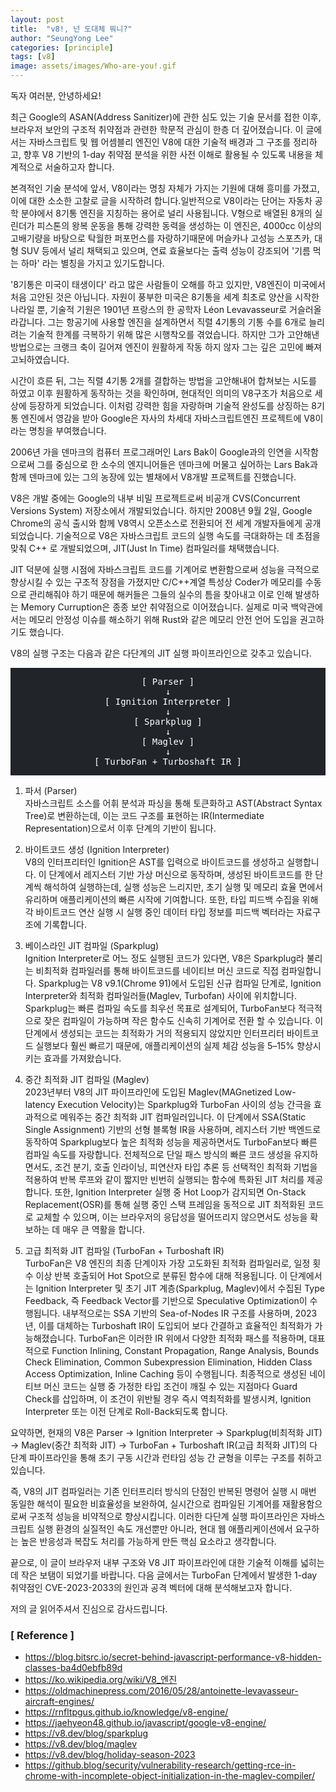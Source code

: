 ```yaml
---
layout: post
title:  "v8!, 넌 도대체 뭐니?"
author: "SeungYong Lee"
categories: [principle]
tags: [v8]
image: assets/images/Who-are-you!.gif
---
```

독자 여러분, 안녕하세요!

최근 Google의 ASAN(Address Sanitizer)에 관한 심도 있는 기술 문서를 접한 이후, 브라우저 보안의 구조적 취약점과 관련한 학문적 관심이 한층 더 깊어졌습니다. 이 글에서는 자바스크립트 및 웹 어셈블리 엔진인 V8에 대한 기술적 배경과 그 구조를 정리하고, 향후 V8 기반의 1-day 취약점 분석을 위한 사전 이해로 활용될 수 있도록 내용을 체계적으로 서술하고자 합니다.

본격적인 기술 분석에 앞서, V8이라는 명칭 자체가 가지는 기원에 대해 흥미를 가졌고, 이에 대한 소소한 고찰로 글을 시작하려 합니다.일반적으로 V8이라는 단어는 자동차 공학 분야에서 8기통 엔진을 지칭하는 용어로 널리 사용됩니다. V형으로 배열된 8개의 실린더가 피스톤의 왕복 운동을 통해 강력한 동력을 생성하는 이 엔진은, 4000cc 이상의 고배기량을 바탕으로 탁월한 퍼포먼스를 자랑하기때문에 머슬카나 고성능 스포츠카, 대형 SUV 등에서 널리 채택되고 있으며, 연료 효율보다는 출력 성능이 강조되어 '기름 먹는 하마' 라는 별칭을 가지고 있기도합니다.

'8기통은 미국이 태생이다' 라고 많은 사람들이 오해를 하고 있지만, V8엔진이 미국에서 처음 고안된 것은 아닙니다. 자원이 풍부한 미국은 8기통을 세계 최초로 양산을 시작한 나라일 뿐, 기술적 기원은 1901년 프랑스의 한 공학자 Léon Levavasseur로 거슬러올라갑니다. 그는 항공기에 사용할 엔진을 설계하면서 직렬 4기통의 기통 수를 6개로 늘리려는 기술적 한계를 극복하기 위해 많은 시행착오를 겪었습니다. 하지만 그가 고안해낸 방법으로는 크랭크 축이 길어져 엔진이 원활하게 작동 하지 않자 그는 깊은 고민에 빠져 고뇌하였습니다. 

시간이 흐른 뒤, 그는 직렬 4기통 2개를 결합하는 방법을 고안해내어 합쳐보는 시도를 하였고 이후 원활하게 동작하는 것을 확인하며, 현대적인 의미의 V8구조가 처음으로 세상에 등장하게 되었습니다. 이처럼 강력한 힘을 자랑하며 기술적 완성도를 상징하는 8기통 엔진에서 영감을 받아 Google은 자사의 차세대 자바스크립트엔진 프로젝트에 V8이라는 명칭을 부여했습니다.

2006년 가을 덴마크의 컴퓨터 프로그래머인 Lars Bak이 Google과의 인연을 시작함으로써 그를 중심으로 한 소수의 엔지니어들은 덴마크에 머물고 싶어하는 Lars Bak과 함께 덴마크에 있는 그의 농장에 있는 별채에서 V8개발 프로젝트를 진했습니다.

V8은 개발 중에는 Google의 내부 비밀 프로젝트로써 비공개 CVS(Concurrent Versions System) 저장소에서 개발되었습니다. 하지만 2008년 9월 2일, Google Chrome의 공식 출시와 함께 V8역시 오픈소스로 전환되어 전 세계 개발자들에게 공개되었습니다. 기술적으로 V8은 자바스크립트 코드의 실행 속도를 극대화하는 데 초점을 맞춰 C++ 로 개발되었으며, JIT(Just In Time) 컴파일러를 채택했습니다. 

JIT 덕분에 실행 시점에 자바스크립트 코드를 기계어로 변환함으로써 성능을 극적으로 향상시킬 수 있는 구조적 장점을 가졌지만 C/C++계열 특성상 Coder가 메모리를 수동으로 관리해줘야 하기 때문에 해커들은 그들의 실수의 틈을 찾아내고 이로 인해 발생하는 Memory Curruption은 종종 보안 취약점으로 이어졌습니다. 실제로 미국 백악관에서는 메모리 안정성 이슈를 해소하기 위해 Rust와 같은 메모리 안전 언어 도입을 권고하기도 했습니다.

V8의 실행 구조는 다음과 같은 다단계의 JIT 실행 파이프라인으로 갖추고 있습니다.

<div align="center" style="background-color: rgb(33, 37, 41); padding: 1em;">
<pre style="color: rgb(255, 255, 255); font-size: 1em; margin: 0;">
[ Parser ]
↓
[ Ignition Interpreter ]
↓
[ Sparkplug ]
↓
[ Maglev ]
↓
[ TurboFan + Turboshaft IR ]
</pre>
</div>

1. 파서 (Parser)<br>
자바스크립트 소스를 어휘 분석과 파싱을 통해 토큰화하고 AST(Abstract Syntax Tree)로 변환하는데, 이는 코드 구조를 표현하는 IR(Intermediate Representation)으로서 이후 단계의 기반이 됩니다.

2. 바이트코드 생성 (Ignition Interpreter)<br>
V8의 인터프리터인 Ignition은 AST를 입력으로 바이트코드를 생성하고 실행합니다. 이 단계에서 레지스터 기반 가상 머신으로 동작하며, 생성된 바이트코드를 한 단계씩 해석하여 실행하는데, 실행 성능은 느리지만, 초기 실행 및 메모리 효율 면에서 유리하며 애플리케이션의 빠른 시작에 기여합니다. 또한, 타입 피드백 수집을 위해 각 바이트코드 연산 실행 시 실행 중인 데이터 타입 정보를 피드백 벡터라는 자료구조에 기록합니다.

3. 베이스라인 JIT 컴파일 (Sparkplug)<br>
Ignition Interpreter로 어느 정도 실행된 코드가 있다면, V8은 Sparkplug라 불리는 비최적화 컴파일러를 통해 바이트코드를 네이티브 머신 코드로 직접 컴파일합니다. Sparkplug는 V8 v9.1(Chrome 91)에서 도입된 신규 컴파일 단계로, Ignition Interpreter와 최적화 컴파일러들(Maglev, Turbofan) 사이에 위치합니다. Sparkplug는 빠른 컴파일 속도를 최우선 목표로 설계되어, TurboFan보다 적극적으로 잦은 컴파일이 가능하며 작은 함수도 신속히 기계어로 전환 할 수 있습니다. 이 단계에서 생성되는 코드는 최적화가 거의 적용되지 않았지만 인터프리터 바이트코드 실행보다 훨씬 빠르기 때문에, 애플리케이션의 실제 체감 성능을 5–15% 향상시키는 효과를 가져왔습니다.

4. 중간 최적화 JIT 컴파일 (Maglev)<br>
2023년부터 V8의 JIT 파이프라인에 도입된 Maglev(MAGnetized Low-latency Execution Velocity)는 Sparkplug와 TurboFan 사이의 성능 간극을 효과적으로 메워주는 중간 최적화 JIT 컴파일러입니다. 이 단계에서 SSA(Static Single Assignment) 기반의 선형 블록형 IR을 사용하며, 레지스터 기반 백엔드로 동작하여 Sparkplug보다 높은 최적화 성능을 제공하면서도 TurboFan보다 빠른 컴파일 속도를 자랑합니다. 전체적으로 단일 패스 방식의 빠른 코드 생성을 유지하면서도, 조건 분기, 호출 인라이닝, 피연산자 타입 추론 등 선택적인 최적화 기법을 적용하여 반복 루프와 같이 짧지만 빈번히 실행되는 함수에 특화된 JIT 처리를 제공합니다.
또한, Ignition Interpreter 실행 중 Hot Loop가 감지되면 On-Stack Replacement(OSR)를 통해 실행 중인 스택 프레임을 동적으로 JIT 최적화된 코드로 교체할 수 있으며, 이는 브라우저의 응답성을 떨어뜨리지 않으면서도 성능을 확보하는 데 매우 큰 역활을 합니다.

5. 고급 최적화 JIT 컴파일 (TurboFan + Turboshaft IR)<br>
TurboFan은 V8 엔진의 최종 단계이자 가장 고도화된 최적화 컴파일러로, 일정 횟수 이상 반복 호출되어 Hot Spot으로 분류된 함수에 대해 적용됩니다. 이 단계에서는 Ignition Interpreter 및 초기 JIT 계층(Sparkplug, Maglev)에서 수집된 Type Feedback, 즉 Feedback Vector를 기반으로 Speculative Optimization이 수행됩니다. 내부적으로는 SSA 기반의 Sea-of-Nodes IR 구조를 사용하며, 2023년, 이를 대체하는 Turboshaft IR이 도입되어 보다 간결하고 효율적인 최적화가 가능해졌습니다. TurboFan은 이러한 IR 위에서 다양한 최적화 패스를 적용하며, 대표적으로 Function Inlining, Constant Propagation, Range Analysis, Bounds Check Elimination, Common Subexpression Elimination, Hidden Class Access Optimization, Inline Caching 등이 수행됩니다. 최종적으로 생성된 네이티브 머신 코드는 실행 중 가정한 타입 조건이 깨질 수 있는 지점마다 Guard Check를 삽입하며, 이 조건이 위반될 경우 즉시 역최적화를 발생시켜, Ignition Interpreter 또는 이전 단계로 Roll-Back되도록 합니다.

요약하면, 현재의 V8은 Parser → Ignition Interpreter → Sparkplug(비최적화 JIT) → Maglev(중간 최적화 JIT) → TurboFan + Turboshaft IR(고급 최적화 JIT)의 다단계 파이프라인을 통해 초기 구동 시간과 런타임 성능 간 균형을 이루는 구조를 취하고 있습니다.

즉, V8의 JIT 컴파일러는 기존 인터프리터 방식의 단점인 반복된 명령어 실행 시 매번 동일한 해석이 필요한 비효율성을 보완하여, 실시간으로 컴파일된 기계어를 재활용함으로써 구조적 성능을 비약적으로 향상시킵니다. 이러한 다단계 실행 파이프라인은 자바스크립트 실행 환경의 실질적인 속도 개선뿐만 아니라, 현대 웹 애플리케이션에서 요구하는 높은 반응성과 복잡도 처리를 가능하게 만든 핵심 요소라고 생각합니다.

끝으로, 이 글이 브라우저 내부 구조와 V8 JIT 파이프라인에 대한 기술적 이해를 넓히는 데 작은 보탬이 되었기를 바랍니다.
다음 글에서는 TurboFan 단계에서 발생한 1-day 취약점인 CVE-2023-2033의 원인과 공격 벡터에 대해 분석해보고자 합니다.

저의 글 읽어주셔서 진심으로 감사드립니다.

### [ Reference ]
- https://blog.bitsrc.io/secret-behind-javascript-performance-v8-hidden-classes-ba4d0ebfb89d
- https://ko.wikipedia.org/wiki/V8_엔진
- https://oldmachinepress.com/2016/05/28/antoinette-levavasseur-aircraft-engines/
- https://rnfltpgus.github.io/knowledge/v8-engine/
- https://jaehyeon48.github.io/javascript/google-v8-engine/
- https://v8.dev/blog/sparkplug
- https://v8.dev/blog/maglev
- https://v8.dev/blog/holiday-season-2023
- https://github.blog/security/vulnerability-research/getting-rce-in-chrome-with-incomplete-object-initialization-in-the-maglev-compiler/